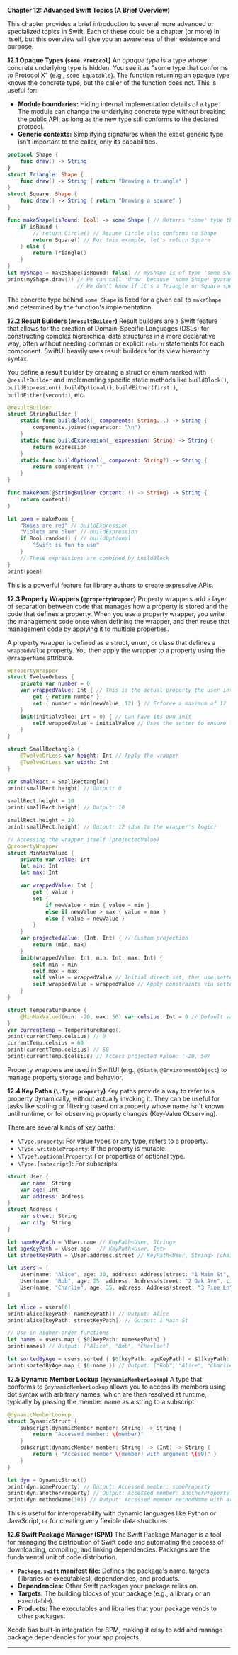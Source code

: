 **Chapter 12: Advanced Swift Topics (A Brief Overview)**

This chapter provides a brief introduction to several more advanced or specialized topics in Swift. Each of these could be a chapter (or more) in itself, but this overview will give you an awareness of their existence and purpose.

**12.1 Opaque Types (`some Protocol`)**
An *opaque type* is a type whose concrete underlying type is hidden. You see it as "some type that conforms to Protocol X" (e.g., `some Equatable`). The function returning an opaque type knows the concrete type, but the caller of the function does not. This is useful for:
*   **Module boundaries:** Hiding internal implementation details of a type. The module can change the underlying concrete type without breaking the public API, as long as the new type still conforms to the declared protocol.
*   **Generic contexts:** Simplifying signatures when the exact generic type isn't important to the caller, only its capabilities.

```swift
protocol Shape {
    func draw() -> String
}
struct Triangle: Shape {
    func draw() -> String { return "Drawing a triangle" }
}
struct Square: Shape {
    func draw() -> String { return "Drawing a square" }
}

func makeShape(isRound: Bool) -> some Shape { // Returns 'some' type that conforms to Shape
    if isRound {
        // return Circle() // Assume Circle also conforms to Shape
        return Square() // For this example, let's return Square
    } else {
        return Triangle()
    }
}
let myShape = makeShape(isRound: false) // myShape is of type 'some Shape'
print(myShape.draw()) // We can call 'draw' because 'some Shape' guarantees it.
                      // We don't know if it's a Triangle or Square specifically from the type.
```
The concrete type behind `some Shape` is fixed for a given call to `makeShape` and determined by the function's implementation.

**12.2 Result Builders (`@resultBuilder`)**
Result builders are a Swift feature that allows for the creation of Domain-Specific Languages (DSLs) for constructing complex hierarchical data structures in a more declarative way, often without needing commas or explicit `return` statements for each component. SwiftUI heavily uses result builders for its view hierarchy syntax.

You define a result builder by creating a struct or enum marked with `@resultBuilder` and implementing specific static methods like `buildBlock()`, `buildExpression()`, `buildOptional()`, `buildEither(first:)`, `buildEither(second:)`, etc.

```swift
@resultBuilder
struct StringBuilder {
    static func buildBlock(_ components: String...) -> String {
        components.joined(separator: "\n")
    }
    static func buildExpression(_ expression: String) -> String {
        return expression
    }
    static func buildOptional(_ component: String?) -> String {
        return component ?? ""
    }
}

func makePoem(@StringBuilder content: () -> String) -> String {
    return content()
}

let poem = makePoem {
    "Roses are red" // buildExpression
    "Violets are blue" // buildExpression
    if Bool.random() { // buildOptional
        "Swift is fun to use"
    }
    // These expressions are combined by buildBlock
}
print(poem)
```
This is a powerful feature for library authors to create expressive APIs.

**12.3 Property Wrappers (`@propertyWrapper`)**
Property wrappers add a layer of separation between code that manages how a property is stored and the code that defines a property. When you use a property wrapper, you write the management code once when defining the wrapper, and then reuse that management code by applying it to multiple properties.

A property wrapper is defined as a struct, enum, or class that defines a `wrappedValue` property. You then apply the wrapper to a property using the `@WrapperName` attribute.

```swift
@propertyWrapper
struct TwelveOrLess {
    private var number = 0
    var wrappedValue: Int { // This is the actual property the user interacts with
        get { return number }
        set { number = min(newValue, 12) } // Enforce a maximum of 12
    }
    init(initialValue: Int = 0) { // Can have its own init
        self.wrappedValue = initialValue // Uses the setter to ensure logic is applied
    }
}

struct SmallRectangle {
    @TwelveOrLess var height: Int // Apply the wrapper
    @TwelveOrLess var width: Int
}

var smallRect = SmallRectangle()
print(smallRect.height) // Output: 0

smallRect.height = 10
print(smallRect.height) // Output: 10

smallRect.height = 20
print(smallRect.height) // Output: 12 (due to the wrapper's logic)

// Accessing the wrapper itself (projectedValue)
@propertyWrapper
struct MinMaxValued {
    private var value: Int
    let min: Int
    let max: Int

    var wrappedValue: Int {
        get { value }
        set {
            if newValue < min { value = min }
            else if newValue > max { value = max }
            else { value = newValue }
        }
    }
    var projectedValue: (Int, Int) { // Custom projection
        return (min, max)
    }
    init(wrappedValue: Int, min: Int, max: Int) {
        self.min = min
        self.max = max
        self.value = wrappedValue // Initial direct set, then use setter for constraints
        self.wrappedValue = wrappedValue // Apply constraints via setter
    }
}

struct TemperatureRange {
    @MinMaxValued(min: -20, max: 50) var celsius: Int = 0 // Default value & init args for wrapper
}
var currentTemp = TemperatureRange()
print(currentTemp.celsius) // 0
currentTemp.celsius = 60
print(currentTemp.celsius) // 50
print(currentTemp.$celsius) // Access projected value: (-20, 50)

```
Property wrappers are used in SwiftUI (e.g., `@State`, `@EnvironmentObject`) to manage property storage and behavior.

**12.4 Key Paths (`\.Type.property`)**
Key paths provide a way to refer to a property dynamically, without actually invoking it. They can be useful for tasks like sorting or filtering based on a property whose name isn't known until runtime, or for observing property changes (Key-Value Observing).

There are several kinds of key paths:
*   `\Type.property`: For value types or any type, refers to a property.
*   `\Type.writableProperty`: If the property is mutable.
*   `\Type?.optionalProperty`: For properties of optional type.
*   `\Type.[subscript]`: For subscripts.

```swift
struct User {
    var name: String
    var age: Int
    var address: Address
}
struct Address {
    var street: String
    var city: String
}

let nameKeyPath = \User.name // KeyPath<User, String>
let ageKeyPath = \User.age   // KeyPath<User, Int>
let streetKeyPath = \User.address.street // KeyPath<User, String> (chaining)

let users = [
    User(name: "Alice", age: 30, address: Address(street: "1 Main St", city: "Anytown")),
    User(name: "Bob", age: 25, address: Address(street: "2 Oak Ave", city: "Otherville")),
    User(name: "Charlie", age: 35, address: Address(street: "3 Pine Ln", city: "Anytown"))
]

let alice = users[0]
print(alice[keyPath: nameKeyPath]) // Output: Alice
print(alice[keyPath: streetKeyPath]) // Output: 1 Main St

// Use in higher-order functions
let names = users.map { $0[keyPath: nameKeyPath] }
print(names) // Output: ["Alice", "Bob", "Charlie"]

let sortedByAge = users.sorted { $0[keyPath: ageKeyPath] < $1[keyPath: ageKeyPath] }
print(sortedByAge.map { $0.name }) // Output: ["Bob", "Alice", "Charlie"]
```

**12.5 Dynamic Member Lookup (`@dynamicMemberLookup`)**
A type that conforms to `@dynamicMemberLookup` allows you to access its members using dot syntax with arbitrary names, which are then resolved at runtime, typically by passing the member name as a string to a subscript.

```swift
@dynamicMemberLookup
struct DynamicStruct {
    subscript(dynamicMember member: String) -> String {
        return "Accessed member: \(member)"
    }
    subscript(dynamicMember member: String) -> (Int) -> String {
        return { "Accessed member \(member) with argument \($0)" }
    }
}

let dyn = DynamicStruct()
print(dyn.someProperty) // Output: Accessed member: someProperty
print(dyn.anotherProperty) // Output: Accessed member: anotherProperty
print(dyn.methodName(10)) // Output: Accessed member methodName with argument 10
```
This is useful for interoperability with dynamic languages like Python or JavaScript, or for creating very flexible data structures.

**12.6 Swift Package Manager (SPM)**
The Swift Package Manager is a tool for managing the distribution of Swift code and automating the process of downloading, compiling, and linking dependencies. Packages are the fundamental unit of code distribution.
*   **`Package.swift` manifest file:** Defines the package's name, targets (libraries or executables), dependencies, and products.
*   **Dependencies:** Other Swift packages your package relies on.
*   **Targets:** The building blocks of your package (e.g., a library or an executable).
*   **Products:** The executables and libraries that your package vends to other packages.

Xcode has built-in integration for SPM, making it easy to add and manage package dependencies for your app projects.

--- 